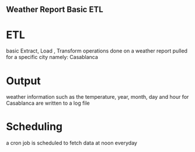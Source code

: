 ## Weather Report Basic ETL

# ETL
basic Extract, Load , Transform operations done on a weather report pulled for a specific city namely: Casablanca

# Output
weather information such as the temperature, year, month, day and hour for Casablanca are written to a log file

# Scheduling
a cron job is scheduled to fetch data at noon everyday


